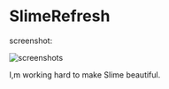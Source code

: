 SlimeRefresh
=================================================

screenshot:

![screenshots](http://www.sctab.com:8080/ftp/screenshot1.png)

I,m working hard to make Slime beautiful.
